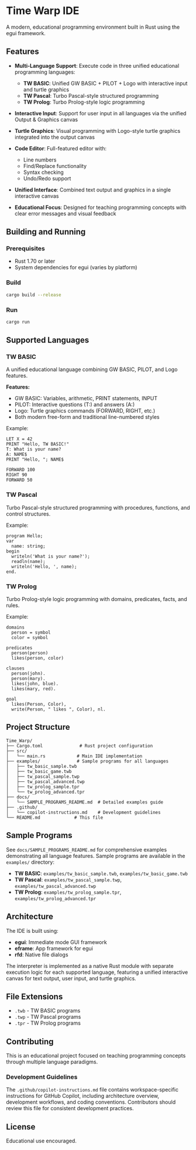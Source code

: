 # Time Warp IDE

A modern, educational programming environment built in Rust using the egui framework.

## Features

- **Multi-Language Support**: Execute code in three unified educational programming languages:
  - **TW BASIC**: Unified GW BASIC + PILOT + Logo with interactive input and turtle graphics
  - **TW Pascal**: Turbo Pascal-style structured programming
  - **TW Prolog**: Turbo Prolog-style logic programming

- **Interactive Input**: Support for user input in all languages via the unified Output & Graphics canvas
- **Turtle Graphics**: Visual programming with Logo-style turtle graphics integrated into the output canvas
- **Code Editor**: Full-featured editor with:
  - Line numbers
  - Find/Replace functionality
  - Syntax checking
  - Undo/Redo support

- **Unified Interface**: Combined text output and graphics in a single interactive canvas
- **Educational Focus**: Designed for teaching programming concepts with clear error messages and visual feedback

## Building and Running

### Prerequisites
- Rust 1.70 or later
- System dependencies for egui (varies by platform)

### Build
```bash
cargo build --release
```

### Run
```bash
cargo run
```

## Supported Languages

### TW BASIC
A unified educational language combining GW BASIC, PILOT, and Logo features.

**Features:**
- GW BASIC: Variables, arithmetic, PRINT statements, INPUT
- PILOT: Interactive questions (T:) and answers (A:)
- Logo: Turtle graphics commands (FORWARD, RIGHT, etc.)
- Both modern free-form and traditional line-numbered styles

Example:
```
LET X = 42
PRINT "Hello, TW BASIC!"
T: What is your name?
A: NAME$
PRINT "Hello, "; NAME$

FORWARD 100
RIGHT 90
FORWARD 50
```

### TW Pascal
Turbo Pascal-style structured programming with procedures, functions, and control structures.

Example:
```
program Hello;
var
  name: string;
begin
  writeln('What is your name?');
  readln(name);
  writeln('Hello, ', name);
end.
```

### TW Prolog
Turbo Prolog-style logic programming with domains, predicates, facts, and rules.

Example:
```
domains
  person = symbol
  color = symbol

predicates
  person(person)
  likes(person, color)

clauses
  person(john).
  person(mary).
  likes(john, blue).
  likes(mary, red).

goal
  likes(Person, Color),
  write(Person, " likes ", Color), nl.
```

## Project Structure

```
Time_Warp/
├── Cargo.toml              # Rust project configuration
├── src/
│   └── main.rs            # Main IDE implementation
├── examples/              # Sample programs for all languages
│   ├── tw_basic_sample.twb
│   ├── tw_basic_game.twb
│   ├── tw_pascal_sample.twp
│   ├── tw_pascal_advanced.twp
│   ├── tw_prolog_sample.tpr
│   └── tw_prolog_advanced.tpr
├── docs/
│   └── SAMPLE_PROGRAMS_README.md  # Detailed examples guide
├── .github/
│   └── copilot-instructions.md    # Development guidelines
└── README.md             # This file
```

## Sample Programs

See `docs/SAMPLE_PROGRAMS_README.md` for comprehensive examples demonstrating all language features. Sample programs are available in the `examples/` directory:

- **TW BASIC**: `examples/tw_basic_sample.twb`, `examples/tw_basic_game.twb`
- **TW Pascal**: `examples/tw_pascal_sample.twp`, `examples/tw_pascal_advanced.twp`
- **TW Prolog**: `examples/tw_prolog_sample.tpr`, `examples/tw_prolog_advanced.tpr`

## Architecture

The IDE is built using:
- **egui**: Immediate mode GUI framework
- **eframe**: App framework for egui
- **rfd**: Native file dialogs

The interpreter is implemented as a native Rust module with separate execution logic for each supported language, featuring a unified interactive canvas for text output, user input, and turtle graphics.

## File Extensions
- `.twb` - TW BASIC programs
- `.twp` - TW Pascal programs
- `.tpr` - TW Prolog programs

## Contributing

This is an educational project focused on teaching programming concepts through multiple language paradigms.

### Development Guidelines

The `.github/copilot-instructions.md` file contains workspace-specific instructions for GitHub Copilot, including architecture overview, development workflows, and coding conventions. Contributors should review this file for consistent development practices.

## License

Educational use encouraged.